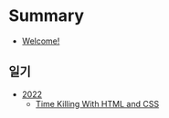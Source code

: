 # Summary

- [Welcome!](welcome.md)

## 일기

- [2022]()
  - [Time Killing With HTML and CSS](./diary/2022/01-Time-Killing-With-Html-and-CSS.md)
